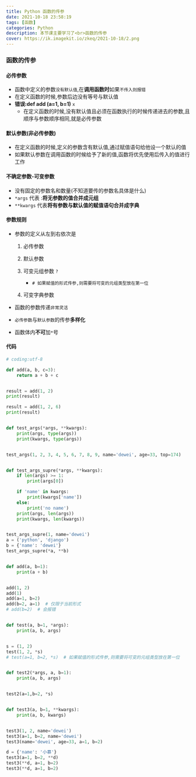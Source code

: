 ```yaml
---
title: Python 函数的传参
date: 2021-10-18 23:58:19
tags: [函数]
categories: Python
description: 本节课主要学习了<br>函数的传参
cover: https://ik.imagekit.io/zkeq/2021-10-18/2.png
---
```


### 函数的传参

#### 必传参数

- 函数中定义的参数`没有默认值`,在**调用函数时**如果`不传入则报错`
- 在定义函数的时候,参数后边没有等号与默认值
- **错误:def add (a=1, b=1)** `x`
  - 在定义函数的时候,没有默认值且必须在函数执行的时候传递进去的参数,且顺序与参数顺序相同,就是必传参数

#### 默认参数(非必传参数)

- 在定义函数的时候,定义的参数含有默认值,通过赋值语句给他设一个默认的值
- 如果默认参数在调用函数的时候给予了新的值,函数将优先使用后传入的值进行工作

#### 不确定参数-可变参数

- 没有固定的参数名和数量(不知道要传的参数名具体是什么)
- `*args` 代表 :**将无参数的值合并成元组**
- `**kwargs` 代表**将有参数与默认值的赋值语句合并成字典**

#### 参数规则

- 参数的定义从左到右依次是

  1. 必传参数

  2. 默认参数

  3. 可变元组参数 `?`

     - `# 如果赋值的形式传参,则需要将可变的元组类型放在第一位`

  4. 可变字典参数
- 函数的参数传递`非常灵活`
- `必传参数`与`默认参数`的传参**多样化**
- 函数体内**不可**加`*`号

#### 代码

```python
# coding:utf-8

def add(a, b, c=3):
    return a + b + c


result = add(1, 2)
print(result)

result = add(1, 2, 6)
print(result)


def test_args(*args, **kwargs):
    print(args, type(args))
    print(kwargs, type(args))


test_args(1, 2, 3, 4, 5, 6, 7, 8, 9, name='dewei', age=33, top=174)


def test_args_supre(*args, **kwargs):
    if len(args) >= 1:
        print(args[0])

    if 'name' in kwargs:
        print(kwargs['name'])
    else:
        print('no name')
    print(args, len(args))
    print(kwargs, len(kwargs))


test_args_supre(1, name='dewei')
a = ('python', 'django')
b = {'name': 'dewei'}
test_args_supre(*a, **b)


def add(a, b=1):
    print(a + b)


add(1, 2)
add(1)
add(a=1, b=2)
add(b=2, a=1)  # 仅限于当前形式
# add(b=2)  # 会报错


def test(a, b=1, *args):
    print(a, b, args)


s = (1, 2)
test(1, 2, *s)
# test(a=1, b=2, *s)  # 如果赋值的形式传参,则需要将可变的元组类型放在第一位


def test2(*args, a, b=1):
    print(a, b, args)


test2(a=1,b=2, *s)


def test3(a, b=1, **kwargs):
    print(a, b, kwargs)


test3(1, 2, name='dewei')
test3(a=1, b=2, name='dewei')
test3(name='dewei', age=33, a=1, b=2)

d = {'name': '小慕'}
test3(a=1, b=2, **d)
test3(**d, a=1, b=2)
test3(**d, a=1, b=2)

```
